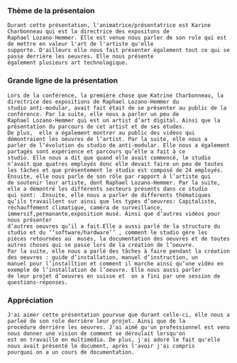 ### Thème de la présentaion
    Durant cette présentation, l'animatrice/présentatrice est Karine Charbonneau qui est la directrice des expositons de 
    Raphael Lozano-Hemmer. Elle est venue nous parler de son role qui est de mettre en valeur l'art de l'artiste qu'elle 
    supporte. D'ailleurs elle nous fait présenter également tout ce qui se passe derrière les oeuvres. Elle nous présente
    également plusieurs art technologique.


### Grande ligne de la présentation
    Lors de la conférence, la première chose que Katrine Charbonneau, la directrice des expositions de Raphael Lozano-Hemmer du 
    studio anti-modular, avait fait était de se présenter au public de la conférence. Par la suite, elle nous a parler un peu de 
    Raphael Lozano-Hemmer qui est un artist d’art digital. Ainsi que la présentation du parcours de cet artist et de ses études. 
    De plus,  elle a également montrer au public des vidéos qui démontraient les oeuvres de l’artist. Par la suite, elle nous a 
    parler de l’évolution du studio de anti-modular. Elle nous a également partagés sont expérience et parcours qu’elle a fait à ce 
    studio. Elle nous a dit que quand elle avait commencé, le studio n’avait que quatres employés donc elle devait faire un peu de toutes 
    les tâches et que présentement le studio est composé de 24 employés. Ensuite, elle nous parle de son rôle par rapport à l’artiste qui 
    de soutenir leur artiste, dont Raphael Lozano-Hemmer. Par la suite, elle a démontré les différents secteurs présents dans ce studio 
    qui sont: .Ensuite, elle nous a parler de differents thématiques qu’ils travaillent sur ainsi que les types d’oeuvres: Capitaliste, 
    réchauffement climatique, caméra de surveillance, immersif,permanante,exposition musé. Ainsi que d’autres vidéos pour nous présenter 
    d’autres oeuvres qu’il a fait.Elle a aussi parlé de la structure du studio et du ‘‘software/hardware’’ , comment le studio gère les 
    pièces retournées au  musés, la documentation des oeuvres et de toutes autres choses qui se passe lors de la création de l’oeuvre. 
    Par la suite, elle nous a parlé des tâches à faire pendant la création des oeuvres : guide d’installation, manuel d’instruction, un 
    manuel pour l’installtion et comment il marche ainsi qu’une vidéo en exemple de l’installation de l’oeuvre. Elle nous aussi parler 
    de leur projet d’oeuvres en suisse et  on a fini par une session de questions-réponses.

### Appréciation
    J'ai aimer cette présentation pourvue que durant celle-ci, elle nous a parleé de son role derrière leur projet. Ainsi que de la 
    procédure derrière les oeuvres. J'ai aimé qu'un professionnel est venu nous donner une vision de comment se déroulait lorsqu'on
    est en travaille en multimédia. De plus, j'ai adoré le fait qu'elle nous avait présenté le document, après l'avoir j'ai compris 
    pourquoi on a un cours de documentation.
